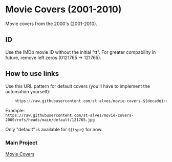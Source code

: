 # Movie Covers (2001-2010)
Movie covers from the 2000's (2001-2010).

## ID
Use the IMDb movie ID without the initial "tt". For greater compability in future, remove left zeros (0121765 -> 121765).

## How to use links
Use this URL pattern for default covers (you'll have to implement the automation yourself):
```python
    https://raw.githubusercontent.com/st-alves/movie-covers-${decade}/refs/heads/main/${type}/${movie_id}.jpg"
```

Example: 
<br>```https://raw.githubusercontent.com/st-alves/movie-covers-2000/refs/heads/main/default/121765.jpg```

Only "default" is available for ```${type}``` for now.

### Main Project
[Movie Covers](https://github.com/st-alves/movie-covers)
